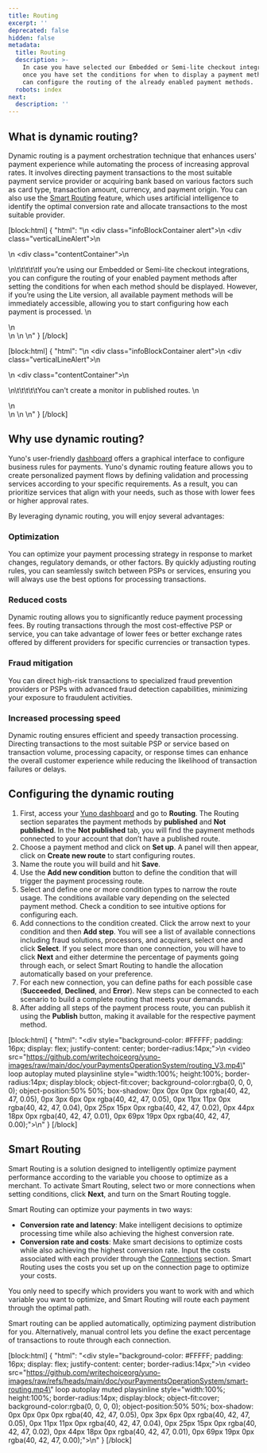 ```yaml
---
title: Routing
excerpt: ''
deprecated: false
hidden: false
metadata:
  title: Routing
  description: >-
    In case you have selected our Embedded or Semi-lite checkout integrations,
    once you have set the conditions for when to display a payment method, you
    can configure the routing of the already enabled payment methods.
  robots: index
next:
  description: ''
---
```

## What is dynamic routing?

Dynamic routing is a payment orchestration technique that enhances users' payment experience while automating the process of increasing approval rates. It involves directing payment transactions to the most suitable payment service provider or acquiring bank based on various factors such as card type, transaction amount, currency, and payment origin. You can also use the [Smart Routing](#smart-routing) feature, which uses artificial intelligence to identify the optimal conversion rate and allocate transactions to the most suitable provider.

[block:html]
{
  "html": "<body>\n  <div class=\"infoBlockContainer alert\">\n    <div class=\"verticalLineAlert\"></div>\n    <div>\n      <div class=\"contentContainer\">\n        <p>\n\t\t\t\t\tIf you’re using our Embedded or Semi-lite checkout integrations, you can configure the routing of your enabled payment methods after setting the conditions for when each method should be displayed. However, if you’re using the Lite version, all available payment methods will be immediately accessible, allowing you to start configuring how each payment is processed. \n        </p>\n      </div>\n    </div>\n  </div>\n</body>"
}
[/block]


[block:html]
{
  "html": "<body>\n  <div class=\"infoBlockContainer alert\">\n    <div class=\"verticalLineAlert\"></div>\n    <div>\n      <div class=\"contentContainer\">\n        <p>\n\t\t\t\t\tYou can't create a monitor in published routes. \n        </p>\n      </div>\n    </div>\n  </div>\n</body>"
}
[/block]


## Why use dynamic routing?

 Yuno's user-friendly [dashboard](https://auth.y.uno/u/login?state=hKFo2SB1dGdwd0VYZWxrOHpaLVdWck5FYWYtaW5GN0hhM25MNaFur3VuaXZlcnNhbC1sb2dpbqN0aWTZIExidWxTMDRSNG5qYnZQQklTN3JtY0hyME5fZDBRa25xo2NpZNkgbGNIOEVyS3A3UUl2Tkx1Y0JUOXpEQlhrbXlaN25CSnc) offers a graphical interface to configure business rules for payments. Yuno's dynamic routing feature allows you to create personalized payment flows by defining validation and processing services according to your specific requirements. As a result, you can prioritize services that align with your needs, such as those with lower fees or higher approval rates.

By leveraging dynamic routing, you will enjoy several advantages:

### Optimization

You can optimize your payment processing strategy in response to market changes, regulatory demands, or other factors. By quickly adjusting routing rules, you can seamlessly switch between PSPs or services, ensuring you will always use the best options for processing transactions.

### Reduced costs

Dynamic routing allows you to significantly reduce payment processing fees. By routing transactions through the most cost-effective PSP or service, you can take advantage of lower fees or better exchange rates offered by different providers for specific currencies or transaction types.

### Fraud mitigation

You can direct high-risk transactions to specialized fraud prevention providers or PSPs with advanced fraud detection capabilities, minimizing your exposure to fraudulent activities.

### Increased processing speed

Dynamic routing ensures efficient and speedy transaction processing. Directing transactions to the most suitable PSP or service based on transaction volume, processing capacity, or response times can enhance the overall customer experience while reducing the likelihood of transaction failures or delays.

## Configuring the dynamic routing

1. First, access your [Yuno dashboard](https://auth.y.uno/u/login?state=hKFo2SB1dGdwd0VYZWxrOHpaLVdWck5FYWYtaW5GN0hhM25MNaFur3VuaXZlcnNhbC1sb2dpbqN0aWTZIExidWxTMDRSNG5qYnZQQklTN3JtY0hyME5fZDBRa25xo2NpZNkgbGNIOEVyS3A3UUl2Tkx1Y0JUOXpEQlhrbXlaN25CSnc) and go to **Routing**. The Routing section separates the payment methods by **published** and **Not published**. In the **Not published** tab, you will find the payment methods connected to your account that don’t have a published route.
2. Choose a payment method and click on **Set up**. A panel will then appear, click on **Create new route** to start configuring routes.
3. Name the route you will build and hit **Save**.
4. Use the **Add new condition** button to define the condition that will trigger the payment processing route.
5. Select and define one or more condition types to narrow the route usage. The conditions available vary depending on the selected payment method. Check a condition to see intuitive options for configuring each.
6. Add connections to the condition created. Click the arrow next to your condition and then **Add step**. You will see a list of available connections including fraud solutions, processors, and acquirers, select one and click **Select**. If you select more than one connection, you will have to click **Next** and either determine the percentage of payments going through each, or select Smart Routing to handle the allocation automatically based on your preference. 
7. For each new connection, you can define paths for each possible case (**Succeeded**, **Declined**, and **Error**). New steps can be connected to each scenario to build a complete routing that meets your demands.
8. After adding all steps of the payment process route, you can publish it using the **Publish** button, making it available for the respective payment method.

[block:html]
{
  "html": "<div style=\"background-color: #FFFFF; padding: 16px; display: flex; justify-content: center; border-radius:14px;\">\n  <video  src=\"https://github.com/writechoiceorg/yuno-images/raw/main/doc/yourPaymentsOperationSystem/routing_V3.mp4\" loop autoplay muted playsinline style=\"width:100%; height:100%; border-radius:14px; display:block; object-fit:cover; background-color:rgba(0, 0, 0, 0); object-position:50% 50%; box-shadow: 0px 0px 0px 0px rgba(40, 42, 47, 0.05), 0px 3px 6px 0px rgba(40, 42, 47, 0.05), 0px 11px 11px 0px rgba(40, 42, 47, 0.04), 0px 25px 15px 0px rgba(40, 42, 47, 0.02), 0px 44px 18px 0px rgba(40, 42, 47, 0.01), 0px 69px 19px 0px rgba(40, 42, 47, 0.00);\"></video>\n</div>"
}
[/block]


## Smart Routing

Smart Routing is a solution designed to intelligently optimize payment performance according to the variable you choose to optimize as a merchant. To activate Smart Routing, select two or more connections when setting conditions, click **Next**, and turn on the Smart Routing toggle.

Smart Routing can optimize your payments in two ways:

- **Conversion rate and latency**: Make intelligent decisions to optimize processing time while also achieving the highest conversion rate.
- **Conversion rate and costs**: Make smart decisions to optimize costs while also achieving the highest conversion rate. Input the costs associated with each provider through the [Connections](https://docs.y.uno/docs/connections) section. Smart Routing uses the costs you set up on the connection page to optimize your costs.

You only need to specify which providers you want to work with and which variable you want to optimize, and Smart Routing will route each payment through the optimal path.

Smart routing can be applied automatically, optimizing payment distribution for you. Alternatively, manual control lets you define the exact percentage of transactions to route through each connection.

[block:html]
{
  "html": "<div style=\"background-color: #FFFFF; padding: 16px; display: flex; justify-content: center; border-radius:14px;\">\n  <video  src=\"https://github.com/writechoiceorg/yuno-images/raw/refs/heads/main/doc/yourPaymentsOperationSystem/smart-routing.mp4\" loop autoplay muted playsinline style=\"width:100%; height:100%; border-radius:14px; display:block; object-fit:cover; background-color:rgba(0, 0, 0, 0); object-position:50% 50%; box-shadow: 0px 0px 0px 0px rgba(40, 42, 47, 0.05), 0px 3px 6px 0px rgba(40, 42, 47, 0.05), 0px 11px 11px 0px rgba(40, 42, 47, 0.04), 0px 25px 15px 0px rgba(40, 42, 47, 0.02), 0px 44px 18px 0px rgba(40, 42, 47, 0.01), 0px 69px 19px 0px rgba(40, 42, 47, 0.00);\"></video>\n</div>"
}
[/block]